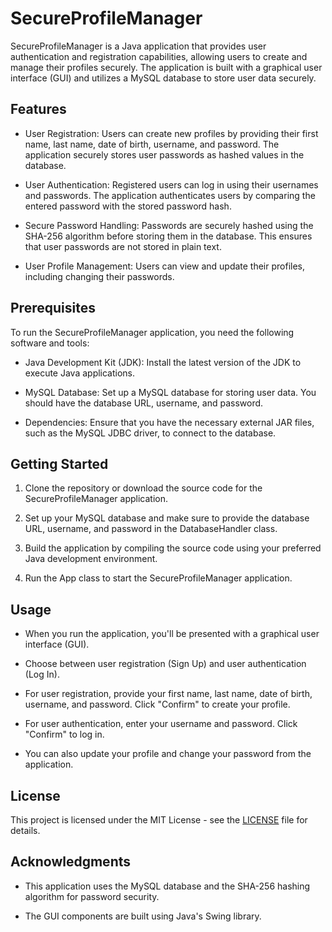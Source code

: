 # SecureProfileManager
SecureProfileManager is a Java application that provides user authentication and registration capabilities, allowing users to create and manage their profiles securely. The application is built with a graphical user interface (GUI) and utilizes a MySQL database to store user data securely.

## Features

- User Registration: Users can create new profiles by providing their first name, last name, date of birth, username, and password. The application securely stores user passwords as hashed values in the database.

- User Authentication: Registered users can log in using their usernames and passwords. The application authenticates users by comparing the entered password with the stored password hash.

- Secure Password Handling: Passwords are securely hashed using the SHA-256 algorithm before storing them in the database. This ensures that user passwords are not stored in plain text.

- User Profile Management: Users can view and update their profiles, including changing their passwords.

## Prerequisites

To run the SecureProfileManager application, you need the following software and tools:

- Java Development Kit (JDK): Install the latest version of the JDK to execute Java applications.

- MySQL Database: Set up a MySQL database for storing user data. You should have the database URL, username, and password.

- Dependencies: Ensure that you have the necessary external JAR files, such as the MySQL JDBC driver, to connect to the database.

## Getting Started

1. Clone the repository or download the source code for the SecureProfileManager application.

2. Set up your MySQL database and make sure to provide the database URL, username, and password in the DatabaseHandler class.

3. Build the application by compiling the source code using your preferred Java development environment.

4. Run the App class to start the SecureProfileManager application.

## Usage

- When you run the application, you'll be presented with a graphical user interface (GUI).

- Choose between user registration (Sign Up) and user authentication (Log In).

- For user registration, provide your first name, last name, date of birth, username, and password. Click "Confirm" to create your profile.

- For user authentication, enter your username and password. Click "Confirm" to log in.

- You can also update your profile and change your password from the application.

## License

This project is licensed under the MIT License - see the [LICENSE](LICENSE) file for details.

## Acknowledgments

- This application uses the MySQL database and the SHA-256 hashing algorithm for password security.

- The GUI components are built using Java's Swing library.
